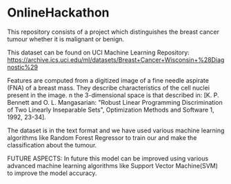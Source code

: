 # OnlineHackathon
This repository consists of a project which distinguishes the breast cancer tumour whether it is malignant or benign.

This dataset can be found on UCI Machine Learning Repository: https://archive.ics.uci.edu/ml/datasets/Breast+Cancer+Wisconsin+%28Diagnostic%29

Features are computed from a digitized image of a fine needle aspirate (FNA) of a breast mass. They describe characteristics of the cell nuclei present in the image. n the 3-dimensional space is that described in: [K. P. Bennett and O. L. Mangasarian: "Robust Linear Programming Discrimination of Two Linearly Inseparable Sets", Optimization Methods and Software 1, 1992, 23-34].

The dataset is in the text format and we have used various machine learning algorithms like Random Forest Regressor to train our and make the classification about the tumour.

FUTURE ASPECTS:
   In future this model can be improved using various advanced machine learning algorithms like Support Vector Machine(SVM) to improve the model accuracy.
